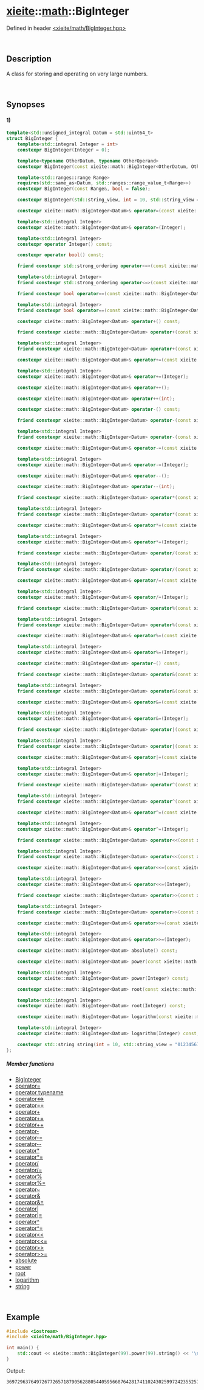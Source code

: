 # [xieite](../xieite.md)\:\:[math](../math.md)\:\:BigInteger
Defined in header [<xieite/math/BigInteger.hpp>](../../include/xieite/math/BigInteger.hpp)

&nbsp;

## Description
A class for storing and operating on very large numbers.

&nbsp;

## Synopses
#### 1)
```cpp
template<std::unsigned_integral Datum = std::uint64_t>
struct BigInteger {
    template<std::integral Integer = int>
    constexpr BigInteger(Integer = 0);

    template<typename OtherDatum, typename OtherOperand>
    constexpr BigInteger(const xieite::math::BigInteger<OtherDatum, OtherOperand>&);

    template<std::ranges::range Range>
    requires(std::same_as<Datum, std::ranges::range_value_t<Range>>)
    constexpr BigInteger(const Range&, bool = false);

    constexpr BigInteger(std::string_view, int = 10, std::string_view = "0123456789abcdefghijklmnopqrstuvwxyz", char = '-', bool = false);

    constexpr xieite::math::BigInteger<Datum>& operator=(const xieite::math::BigInteger<Datum>&);

    template<std::integral Integer>
    constexpr xieite::math::BigInteger<Datum>& operator=(Integer);

    template<std::integral Integer>
    constexpr operator Integer() const;

    constexpr operator bool() const;

    friend constexpr std::strong_ordering operator<=>(const xieite::math::BigInteger<Datum>&, const xieite::math::BigInteger<Datum>&);

    template<std::integral Integer>
    friend constexpr std::strong_ordering operator<=>(const xieite::math::BigInteger<Datum>&, Integer);

    friend constexpr bool operator==(const xieite::math::BigInteger<Datum>&, const xieite::math::BigInteger<Datum>&) const;

    template<std::integral Integer>
    friend constexpr bool operator==(const xieite::math::BigInteger<Datum>&, Integer) const;

    constexpr xieite::math::BigInteger<Datum> operator+() const;

    friend constexpr xieite::math::BigInteger<Datum> operator+(const xieite::math::BigInteger<Datum>&, const xieite::math::BigInteger<Datum>&);

    template<std::integral Integer>
    friend constexpr xieite::math::BigInteger<Datum> operator+(const xieite::math::BigInteger<Datum>&, Integer);

    constexpr xieite::math::BigInteger<Datum>& operator+=(const xieite::math::BigInteger<Datum>&);

    template<std::integral Integer>
    constexpr xieite::math::BigInteger<Datum>& operator+=(Integer);

    constexpr xieite::math::BigInteger<Datum>& operator++();

    constexpr xieite::math::BigInteger<Datum> operator++(int);

    constexpr xieite::math::BigInteger<Datum> operator-() const;

    friend constexpr xieite::math::BigInteger<Datum> operator-(const xieite::math::BigInteger<Datum>&, const xieite::math::BigInteger<Datum>&);

    template<std::integral Integer>
    friend constexpr xieite::math::BigInteger<Datum> operator-(const xieite::math::BigInteger<Datum>&, Integer);

    constexpr xieite::math::BigInteger<Datum>& operator-=(const xieite::math::BigInteger<Datum>&);

    template<std::integral Integer>
    constexpr xieite::math::BigInteger<Datum>& operator-=(Integer);

    constexpr xieite::math::BigInteger<Datum>& operator--();

    constexpr xieite::math::BigInteger<Datum> operator--(int);

    friend constexpr xieite::math::BigInteger<Datum> operator*(const xieite::math::BigInteger<Datum>&, const xieite::math::BigInteger<Datum>&);

    template<std::integral Integer>
    friend constexpr xieite::math::BigInteger<Datum> operator*(const xieite::math::BigInteger<Datum>&, Integer);

    constexpr xieite::math::BigInteger<Datum>& operator*=(const xieite::math::BigInteger<Datum>&);

    template<std::integral Integer>
    constexpr xieite::math::BigInteger<Datum>& operator*=(Integer);

    friend constexpr xieite::math::BigInteger<Datum> operator/(const xieite::math::BigInteger<Datum>&, const xieite::math::BigInteger<Datum>&);

    template<std::integral Integer>
    friend constexpr xieite::math::BigInteger<Datum> operator/(const xieite::math::BigInteger<Datum>&, Integer);

    constexpr xieite::math::BigInteger<Datum>& operator/=(const xieite::math::BigInteger<Datum>&);

    template<std::integral Integer>
    constexpr xieite::math::BigInteger<Datum>& operator/=(Integer);

    friend constexpr xieite::math::BigInteger<Datum> operator%(const xieite::math::BigInteger<Datum>&, const xieite::math::BigInteger<Datum>&);

    template<std::integral Integer>
    friend constexpr xieite::math::BigInteger<Datum> operator%(const xieite::math::BigInteger<Datum>&, Integer);

    constexpr xieite::math::BigInteger<Datum>& operator%=(const xieite::math::BigInteger<Datum>&);

    template<std::integral Integer>
    constexpr xieite::math::BigInteger<Datum>& operator%=(Integer);

    constexpr xieite::math::BigInteger<Datum> operator~() const;

    friend constexpr xieite::math::BigInteger<Datum> operator&(const xieite::math::BigInteger<Datum>&, const xieite::math::BigInteger<Datum>&);

    template<std::integral Integer>
    friend constexpr xieite::math::BigInteger<Datum> operator&(const xieite::math::BigInteger<Datum>&, Integer);

    constexpr xieite::math::BigInteger<Datum>& operator&=(const xieite::math::BigInteger<Datum>&);

    template<std::integral Integer>
    constexpr xieite::math::BigInteger<Datum>& operator&=(Integer);

    friend constexpr xieite::math::BigInteger<Datum> operator|(const xieite::math::BigInteger<Datum>&, const xieite::math::BigInteger<Datum>&);

    template<std::integral Integer>
    friend constexpr xieite::math::BigInteger<Datum> operator|(const xieite::math::BigInteger<Datum>&, Integer);

    constexpr xieite::math::BigInteger<Datum>& operator|=(const xieite::math::BigInteger<Datum>&);

    template<std::integral Integer>
    constexpr xieite::math::BigInteger<Datum>& operator|=(Integer);

    friend constexpr xieite::math::BigInteger<Datum> operator^(const xieite::math::BigInteger<Datum>&, const xieite::math::BigInteger<Datum>&);

    template<std::integral Integer>
    friend constexpr xieite::math::BigInteger<Datum> operator^(const xieite::math::BigInteger<Datum>&, Integer);

    constexpr xieite::math::BigInteger<Datum>& operator^=(const xieite::math::BigInteger<Datum>&);

    template<std::integral Integer>
    constexpr xieite::math::BigInteger<Datum>& operator^=(Integer);

    friend constexpr xieite::math::BigInteger<Datum> operator<<(const xieite::math::BigInteger<Datum>&, const xieite::math::BigInteger<Datum>&);

    template<std::integral Integer>
    friend constexpr xieite::math::BigInteger<Datum> operator<<(const xieite::math::BigInteger<Datum>&, Integer);

    constexpr xieite::math::BigInteger<Datum>& operator<<=(const xieite::math::BigInteger<Datum>&);

    template<std::integral Integer>
    constexpr xieite::math::BigInteger<Datum>& operator<<=(Integer);

    friend constexpr xieite::math::BigInteger<Datum> operator>>(const xieite::math::BigInteger<Datum>&, const xieite::math::BigInteger<Datum>&);

    template<std::integral Integer>
    friend constexpr xieite::math::BigInteger<Datum> operator>>(const xieite::math::BigInteger<Datum>&, Integer);

    constexpr xieite::math::BigInteger<Datum>& operator>>=(const xieite::math::BigInteger<Datum>&);

    template<std::integral Integer>
    constexpr xieite::math::BigInteger<Datum>& operator>>=(Integer);

    constexpr xieite::math::BigInteger<Datum> absolute() const;

    constexpr xieite::math::BigInteger<Datum> power(const xieite::math::BigInteger<Datum>&) const;

    template<std::integral Integer>
    constexpr xieite::math::BigInteger<Datum> power(Integer) const;

    constexpr xieite::math::BigInteger<Datum> root(const xieite::math::BigInteger<Datum>&) const;

    template<std::integral Integer>
    constexpr xieite::math::BigInteger<Datum> root(Integer) const;

    constexpr xieite::math::BigInteger<Datum> logarithm(const xieite::math::BigInteger<Datum>&) const;

    template<std::integral Integer>
    constexpr xieite::math::BigInteger<Datum> logarithm(Integer) const;

    constexpr std::string string(int = 10, std::string_view = "0123456789abcdefghijklmnopqrstuvwxyz", char = '-', bool = false) const;
};
```
##### Member functions
- [BigInteger](./BigInteger/1/operators/constructor.md)
- [operator=](./BigInteger/1/operators/assign.md)
- [operator typename](./BigInteger/1/operators/cast.md)
- [operator<=>](./BigInteger/1/operators/spaceship.md)
- [operator==](./BigInteger/1/operators/s/equal.md)
- [operator+](./BigInteger/1/operators/add.md)
- [operator+=](./BigInteger/1/operators/addAssign.md)
- [operator++](./BigInteger/1/operators/increment.md)
- [operator-](./BigInteger/1/operators/subtract.md)
- [operator-=](./BigInteger/1/operators/subtractAssign.md)
- [operator--](./BigInteger/1/operators/decrement.md)
- [operator*](./BigInteger/1/operators/multiply.md)
- [operator*=](./BigInteger/1/operators/multiplyAssign.md)
- [operator/](./BigInteger/1/operators/divide.md)
- [operator/=](./BigInteger/1/operators/divideAssign.md)
- [operator%](./BigInteger/1/operators/modulo.md)
- [operator%=](./BigInteger/1/operators/moduloAssign.md)
- [operator~](./BigInteger/1/operators/bitwiseNot.md)
- [operator&](./BigInteger/1/operators/bitwiseAnd.md)
- [operator&=](./BigInteger/1/operators/bitwiseNotAssign.md)
- [operator|](./BigInteger/1/operators/bitwiseOr.md)
- [operator|=](./BigInteger/1/operators/bitwiseOrAssign.md)
- [operator^](./BigInteger/1/operators/bitwiseXor.md)
- [operator^=](./BigInteger/1/operators/bitwiseXorAssign.md)
- [operator<<](./BigInteger/1/operators/bitwiseShiftLeft.md)
- [operator<<=](./BigInteger/1/operators/bitwiseShiftLeftAssign.md)
- [operator>>](./BigInteger/1/operators/bitwiseShiftRight.md)
- [operator>>=](./BigInteger/1/operators/bitwiseShiftRightAssign.md)
- [absolute](./BigInteger/1/absolute.md)
- [power](./BigInteger/1/power.md)
- [root](./BigInteger/1/root.md)
- [logarithm](./BigInteger/1/logarithm.md)
- [string](./BigInteger/1/string.md)

&nbsp;

## Example
```cpp
#include <iostream>
#include <xieite/math/BigInteger.hpp>

int main() {
    std::cout << xieite::math::BigInteger(99).power(99).string() << '\n';
}
```
Output:
```
369729637649726772657187905628805440595668764281741102430259972423552570455277523421410650010128232727940978889548326540119429996769494359451621570193644014418071060667659301384999779999159200499899
```
